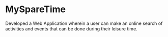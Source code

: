 # MySpareTime
Developed a Web Application wherein a user can make an online search of activities and events that can be done during their leisure time. 
